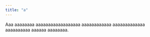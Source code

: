 ```yaml
---
title: "a"
---
```


Aaa aaaaaaaa aaaaaaaaaaaaaaaaaa aaaaaaaaaaaa aaaaaaaaaaaaa aaaaaaaaaa aaaaaa aaaaaaaa.
